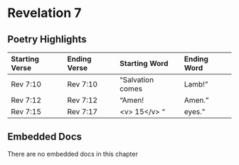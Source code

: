 # Revelation 7

## Poetry Highlights

| Starting Verse | Ending Verse | Starting Word | Ending Word |
| :--- | :--- | :--- | :--- |
| Rev 7:10 | Rev 7:10 | “Salvation comes | Lamb!” |
| Rev 7:12 | Rev 7:12 | “Amen! | Amen.” |
| Rev 7:15 | Rev 7:17 | &lt;v&gt; 15&lt;/v&gt; “ | eyes.” |

## Embedded Docs

There are no embedded docs in this chapter

